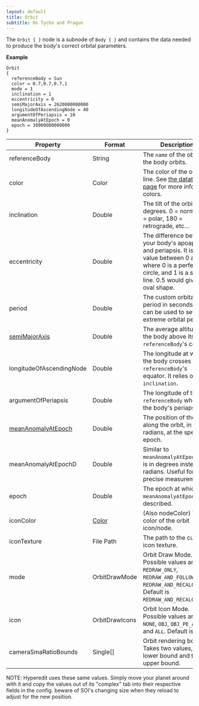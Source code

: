```yaml
---
layout: default
title: Orbit
subtitle: On Tycho and Prague
---
```


The `Orbit { }` node is a subnode of `Body { }` and contains the data needed to produce the body's correct orbital parameters.

**Example**
```
Orbit
{
  referenceBody = Sun
  color = 0.7,0.7,0.7,1
  mode = 1
  inclination = 1
  eccentricity = 0
  semiMajorAxis = 2620000000000
  longitudeOfAscendingNode = 40
  argumentOfPeriapsis = 10
  meanAnomalyAtEpoch = 0
  epoch = 30000000000000
}
```

|Property|Format|Description|
|--------|------|-----------|
|referenceBody|String|The `name` of the object the body orbits.|   
|color|Color|The color of the orbit line. See [the datatypes page](/main/datatypes.html) for more info on colors.| 
|inclination|Double|The tilt of the orbit in degrees. 0 = normal, 90 = polar, 180 = retrograde, etc...|
|eccentricity|Double|The difference between your body's apoapsis and periapsis. It is a value between 0 and 1, where 0 is a perfect circle, and 1 is a straight line. 0.5 would give an oval shape.|
|period|Double|The custom orbital period in seconds. This can be used to set extreme orbital periods.|
|[semiMajorAxis](https://en.wikipedia.org/wiki/Semi-major_and_semi-minor_axes)|Double|The average altitude of the body above its `referenceBody`'s center.|
|longitudeOfAscendingNode|Double|The longitude at where the body crosses the `referenceBody`'s equator. It relies on `inclination`.|
|argumentOfPeriapsis|Double|The longitude of the `referenceBody` where the body's periapsis is.|
|[meanAnomalyAtEpoch](https://en.wikipedia.org/wiki/Mean_anomaly)|Double|The position of the body along the orbit, in radians, at the specified epoch.|
|meanAnomalyAtEpochD|Double|Similar to `meanAnomalyAtEpoch`, but is in degrees instead of radians. Useful for more precise measurement.|
|epoch|Double|The epoch at which `meanAnomalyAtEpoch` is described.|
|iconColor|[Color](/main/datatypes.html)|(Also nodeColor) The color of the orbit icon/node.|
|iconTexture|File Path|The path to the custom icon texture.|
|mode|OrbitDrawMode|Orbit Draw Mode. Possible values are `OFF`, `REDRAW_ONLY`, `REDRAW_AND_FOLLOW`, and `REDRAW_AND_RECALCULATE`. Default is `REDRAW_AND_RECALCULATE`.|
|icon|OrbitDrawIcons|Orbit Icon Mode. Possible values are `NONE`, `OBJ`, `OBJ_PE_AP`, and `ALL`. Default is `ALL`.|
|cameraSmaRatioBounds|Single[]|Orbit rendering bounds. Takes two values, the lower bound and the upper bound.|

NOTE: Hyperedit uses these same values. Simply move your planet around with it and copy the values out of its "complex" tab into their respective fields in the config. beware of SOI's changing size when they reload to adjust for the new position.
